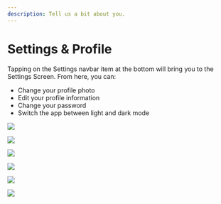 ```yaml
---
description: Tell us a bit about you.
---
```


# Settings & Profile

Tapping on the Settings navbar item at the bottom will bring you to the Settings Screen. From here, you can:

* Change your profile photo
* Edit your profile information
* Change your password
* Switch the app between light and dark mode

![](../.gitbook/assets/default-settings.png)



![](../.gitbook/assets/custom-profile-image.png)



![](../.gitbook/assets/blank-profile.png)



![](../.gitbook/assets/complete-profile.png)



![](../.gitbook/assets/reset-password.png)



![](../.gitbook/assets/light-mode.png)





